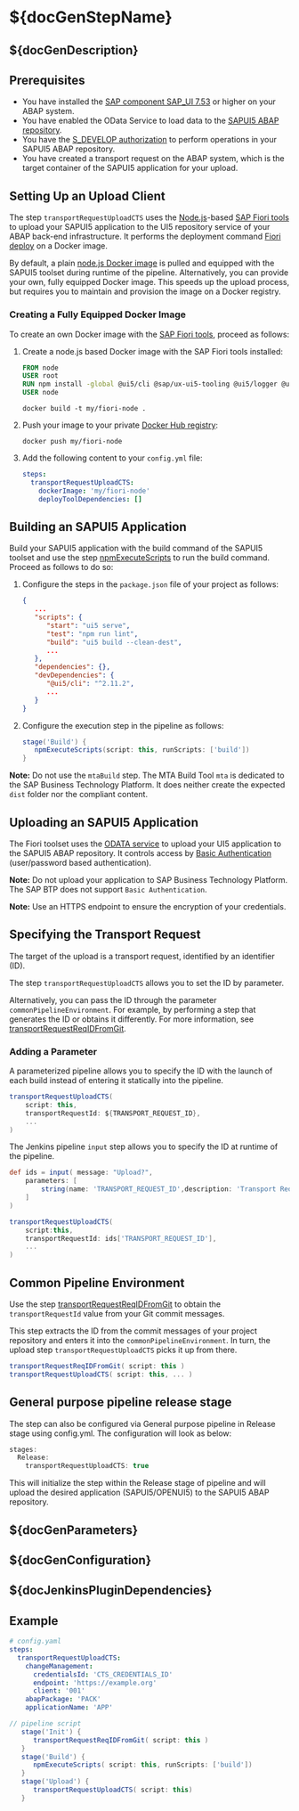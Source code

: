 # ${docGenStepName}

## ${docGenDescription}

## Prerequisites

* You have installed the [SAP component SAP_UI 7.53](https://help.sap.com/viewer/6f3c61a7a5b94447b80e72f722b0aad7/202009.002/en-US/35828457ed26452db8d51c840813f1bb.html) or higher on your ABAP system.
* You have enabled the OData Service to load data to the [SAPUI5 ABAP repository](https://sapui5.hana.ondemand.com/#/topic/a883327a82ef4cc792f3c1e7b7a48de8.html).
* You have the [S_DEVELOP authorization](https://sapui5.hana.ondemand.com/#/topic/a883327a82ef4cc792f3c1e7b7a48de8.html) to perform operations in your SAPUI5 ABAP repository.
* You have created a transport request on the ABAP system, which is the target container of the SAPUI5 application for your upload.

## Setting Up an Upload Client

The step `transportRequestUploadCTS` uses the [Node.js](https://nodejs.org)-based [SAP Fiori tools](https://help.sap.com/viewer/product/SAP_FIORI_tools/Latest/en-US) to upload your SAPUI5 application to the UI5 repository service of your ABAP back-end infrastructure. It performs the deployment command [Fiori deploy](https://www.npmjs.com/package/@sap/ux-ui5-tooling#fiori-deploy---performs-the-deployment-of-the-application-into-an-abap-system) on a Docker image.

By default, a plain [node.js Docker image](https://hub.docker.com/_/node) is pulled and equipped with the SAPUI5 toolset during runtime of the pipeline.
Alternatively, you can provide your own, fully equipped Docker image. This speeds up the upload process, but requires you to maintain and provision the image on a Docker registry.

### Creating a Fully Equipped Docker Image

To create an own Docker image with the [SAP Fiori tools](https://help.sap.com/viewer/product/SAP_FIORI_tools/Latest/en-US), proceed as follows:

1. Create a node.js based Docker image with the SAP Fiori tools installed:

    ```Dockerfile
    FROM node
    USER root
    RUN npm install -global @ui5/cli @sap/ux-ui5-tooling @ui5/logger @ui5/fs
    USER node
    ```

    ```/bin/bash
    docker build -t my/fiori-node .
    ```

1. Push your image to your private [Docker Hub registry](https://hub.docker.com/):

    ```/bin/bash
    docker push my/fiori-node
    ```

1. Add the following content to your `config.yml` file:

    ```yaml
    steps:
      transportRequestUploadCTS:
        dockerImage: 'my/fiori-node'
        deployToolDependencies: []
    ```

## Building an SAPUI5 Application

Build your SAPUI5 application with the build command of the SAPUI5 toolset and use the step [npmExecuteScripts](npmExecuteScripts.md) to run the build command. Proceed as follows to do so:

1. Configure the steps in the `package.json` file of your project as follows:

    ```json
    {
       ...
       "scripts": {
          "start": "ui5 serve",
          "test": "npm run lint",
          "build": "ui5 build --clean-dest",
          ...
       },
       "dependencies": {},
       "devDependencies": {
          "@ui5/cli": "^2.11.2",
          ...
       }
    }
    ```

1. Configure the execution step in the pipeline as follows:

    ```groovy
    stage('Build') {
       npmExecuteScripts(script: this, runScripts: ['build'])
    }
    ```

**Note:** Do not use the `mtaBuild` step. The MTA Build Tool `mta` is dedicated to the SAP Business Technology Platform. It does neither create the expected `dist` folder nor the compliant content.

## Uploading an SAPUI5 Application

The Fiori toolset uses the [ODATA service](https://ui5.sap.com/#/topic/a883327a82ef4cc792f3c1e7b7a48de8) to upload your UI5 application to the SAPUI5 ABAP repository. It controls access by [Basic Authentication](https://help.sap.com/viewer/e815bb97839a4d83be6c4fca48ee5777/202009.002/en-US/43960f4a527b58c1e10000000a422035.html?q=basic%20authentication) (user/password based authentication).

**Note:** Do not upload your application to SAP Business Technology Platform. The SAP BTP does not support `Basic Authentication`.

**Note:** Use an HTTPS endpoint to ensure the encryption of your credentials.

## Specifying the Transport Request

The target of the upload is a transport request, identified by an identifier (ID).

The step `transportRequestUploadCTS` allows you to set the ID by parameter.

Alternatively, you can pass the ID through the parameter `commonPipelineEnvironment`.
For example, by performing a step that generates the ID or obtains it differently.
For more information, see [transportRequestReqIDFromGit](transportRequestReqIDFromGit.md).

### Adding a Parameter

A parameterized pipeline allows you to specify the ID with the launch of each build instead of entering it statically into the pipeline.

```groovy
transportRequestUploadCTS(
    script: this,
    transportRequestId: ${TRANSPORT_REQUEST_ID},
    ...
)
```

The Jenkins pipeline `input` step allows you to specify the ID at runtime of the pipeline.

```groovy
def ids = input( message: "Upload?",
    parameters: [
        string(name: 'TRANSPORT_REQUEST_ID',description: 'Transport Request ID')
    ]
)

transportRequestUploadCTS(
    script:this,
    transportRequestId: ids['TRANSPORT_REQUEST_ID'],
    ...
)
```

## Common Pipeline Environment

Use the step [transportRequestReqIDFromGit](transportRequestReqIDFromGit.md) to obtain the  `transportRequestId` value from your Git commit messages.

This step extracts the ID from the commit messages of your project repository and enters it into the `commonPipelineEnvironment`. In turn, the upload step `transportRequestUploadCTS` picks it up from there.

```groovy
transportRequestReqIDFromGit( script: this )
transportRequestUploadCTS( script: this, ... )
```


## General purpose pipeline release stage

The step can also be configured via General purpose pipeline in Release stage using config.yml. The configuration will look as below:

```groovy
stages:
  Release:
    transportRequestUploadCTS: true
```

This will initialize the step within the Release stage of pipeline and will upload the desired application (SAPUI5/OPENUI5) to the SAPUI5 ABAP repository.


## ${docGenParameters}

## ${docGenConfiguration}

## ${docJenkinsPluginDependencies}

## Example

```yaml
# config.yaml
steps:
  transportRequestUploadCTS:
    changeManagement:
      credentialsId: 'CTS_CREDENTIALS_ID'
      endpoint: 'https://example.org'
      client: '001'
    abapPackage: 'PACK'
    applicationName: 'APP'
```

```groovy
// pipeline script
   stage('Init') {
      transportRequestReqIDFromGit( script: this )
   }
   stage('Build') {
      npmExecuteScripts( script: this, runScripts: ['build'])
   }
   stage('Upload') {
      transportRequestUploadCTS( script: this)
   }
```

